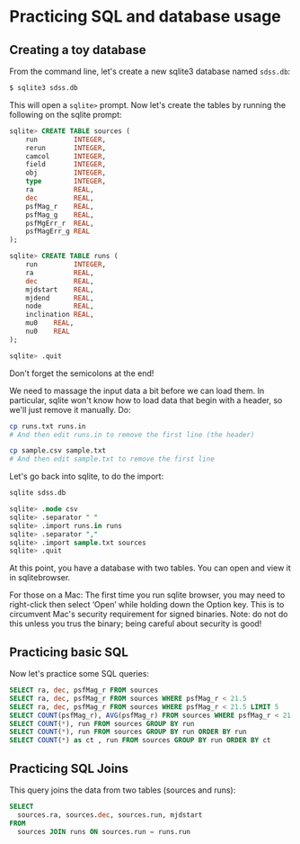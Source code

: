 # Practicing SQL and database usage

## Creating a toy database

From the command line, let's create a new sqlite3 database named `sdss.db`:
```bash
$ sqlite3 sdss.db
```

This will open a `sqlite>` prompt. Now let's create the tables by running
the following on the sqlite prompt:

```sql
sqlite> CREATE TABLE sources (
    run         INTEGER,
    rerun       INTEGER,
    camcol      INTEGER,
    field       INTEGER,
    obj         INTEGER,
    type        INTEGER,
    ra          REAL,
    dec         REAL,
    psfMag_r    REAL,
    psfMag_g    REAL,
    psfMgErr_r  REAL,
    psfMagErr_g REAL
);

sqlite> CREATE TABLE runs (
    run         INTEGER,
    ra          REAL,
    dec         REAL,
    mjdstart    REAL,
    mjdend      REAL,
    node        REAL,
    inclination REAL,
    mu0    REAL,
    nu0    REAL
);

sqlite> .quit
```

Don't forget the semicolons at the end!

We need to massage the input data a bit before we can load them. In
particular, sqlite won't know how to load data that begin with a header, so
we'll just remove it manually. Do:

```bash
cp runs.txt runs.in
# And then edit runs.in to remove the first line (the header)

cp sample.csv sample.txt
# And then edit sample.txt to remove the first line
```

Let's go back into sqlite, to do the import:
```sql
sqlite sdss.db

sqlite> .mode csv
sqlite> .separator " "
sqlite> .import runs.in runs
sqlite> .separator ","
sqlite> .import sample.txt sources
sqlite> .quit
```

At this point, you have a database with two tables. You can open and view it
in sqlitebrowser.

For those on a Mac: The first time you run sqlite browser, you may need to
right-click then select ‘Open’ while holding down the Option key.  This is
to circumvent Mac's security requirement for signed binaries. Note: do not
do this unless you trus the binary; being careful about security is good!

## Practicing basic SQL

Now let's practice some SQL queries:
```sql
SELECT ra, dec, psfMag_r FROM sources
SELECT ra, dec, psfMag_r FROM sources WHERE psfMag_r < 21.5
SELECT ra, dec, psfMag_r FROM sources WHERE psfMag_r < 21.5 LIMIT 5
SELECT COUNT(psfMag_r), AVG(psfMag_r) FROM sources WHERE psfMag_r < 21.5
SELECT COUNT(*), run FROM sources GROUP BY run
SELECT COUNT(*), run FROM sources GROUP BY run ORDER BY run
SELECT COUNT(*) as ct , run FROM sources GROUP BY run ORDER BY ct
```

## Practicing SQL Joins

This query joins the data from two tables (sources and runs):

```sql
SELECT
  sources.ra, sources.dec, sources.run, mjdstart
FROM
  sources JOIN runs ON sources.run = runs.run
```
